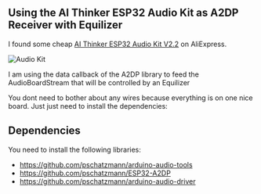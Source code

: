 ## Using the AI Thinker ESP32 Audio Kit as A2DP Receiver with Equilizer

I found some cheap [AI Thinker ESP32 Audio Kit V2.2](https://docs.ai-thinker.com/en/esp32-audio-kit) on AliExpress.

<img src="https://pschatzmann.github.io/Resources/img/audio-toolkit.png" alt="Audio Kit" />

I am using the data callback of the A2DP library to feed the AudioBoardStream that will be controlled by an Equilizer

You dont need to bother about any wires because everything is on one nice board. Just just need to install the dependencies:

## Dependencies

You need to install the following libraries:

- https://github.com/pschatzmann/arduino-audio-tools
- https://github.com/pschatzmann/ESP32-A2DP
- https://github.com/pschatzmann/arduino-audio-driver
